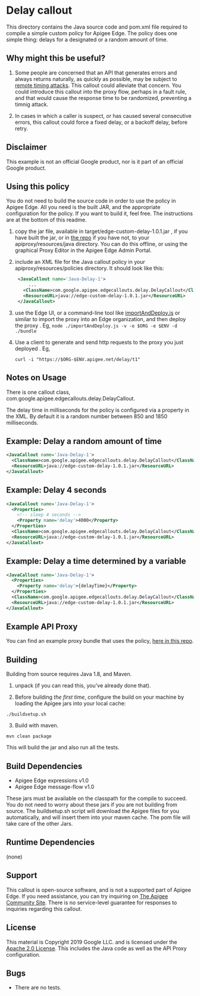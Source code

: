 # Delay callout

This directory contains the Java source code and pom.xml file
required to compile a simple custom policy for Apigee Edge. The
policy does one simple thing: delays for a designated or a random amount of time.

## Why might this be useful?

1. Some people are concerned that an API that generates errors and always
returns naturally, as quickly as possible, may be subject to [remote timing
attacks](https://en.wikipedia.org/wiki/Timing_attack). This callout could
alleviate that concern. You could introduce this callout into the proxy flow,
perhaps in a fault rule, and that would cause the response time to be
randomized, preventing a timnig attack.

2. In cases in which a caller is suspect, or has caused several consecutive errors,
this callout could force a fixed delay, or a backoff delay, before retry.

## Disclaimer

This example is not an official Google product, nor is it part of an
official Google product.


## Using this policy

You do not need to build the source code in order to use the policy
in Apigee Edge.  All you need is the built JAR, and the appropriate
configuration for the policy.  If you want to build it, feel free.
The instructions are at the bottom of this readme.


1. copy the jar file, available in  target/edge-custom-delay-1.0.1.jar , if you have built the jar, or in [the repo](bundle/apiproxy/resources/java/edge-custom-delay-1.0.1.jar) if you have not, to your apiproxy/resources/java directory. You can do this offline, or using the graphical Proxy Editor in the Apigee Edge Admin Portal.

2. include an XML file for the Java callout policy in your
   apiproxy/resources/policies directory. It should look
   like this:
   ```xml
    <JavaCallout name='Java-Delay-1'>
        ...
      <ClassName>com.google.apigee.edgecallouts.delay.DelayCallout</ClassName>
      <ResourceURL>java://edge-custom-delay-1.0.1.jar</ResourceURL>
    </JavaCallout>
   ```

3. use the Edge UI, or a command-line tool like [importAndDeploy.js](https://github.com/DinoChiesa/apigee-edge-js/blob/master/examples/importAndDeploy.js) or similar to
   import the proxy into an Edge organization, and then deploy the proxy .
   Eg,
   ```node ./importAndDeploy.js -v -o $ORG -e $ENV -d ./bundle```

4. Use a client to generate and send http requests to the proxy you just deployed . Eg,
   ```
   curl -i "https://$ORG-$ENV.apigee.net/delay/t1"
   ```


## Notes on Usage

There is one callout class, com.google.apigee.edgecallouts.delay.DelayCallout.

The delay time in milliseconds for the policy is configured via a property in the XML. By default it is a random number between 850 and 1850 milliseconds.

## Example: Delay a random amount of time

```xml
<JavaCallout name='Java-Delay-1'>
  <ClassName>com.google.apigee.edgecallouts.delay.DelayCallout</ClassName>
  <ResourceURL>java://edge-custom-delay-1.0.1.jar</ResourceURL>
</JavaCallout>
```

## Example: Delay 4 seconds

```xml
<JavaCallout name='Java-Delay-1'>
  <Properties>
    <!-- sleep 4 seconds -->
    <Property name='delay'>4000</Property>
  </Properties>
  <ClassName>com.google.apigee.edgecallouts.delay.DelayCallout</ClassName>
  <ResourceURL>java://edge-custom-delay-1.0.1.jar</ResourceURL>
</JavaCallout>
```

## Example: Delay a time determined by a variable

```xml
<JavaCallout name='Java-Delay-1'>
  <Properties>
    <Property name='delay'>{delayTime}</Property>
  </Properties>
  <ClassName>com.google.apigee.edgecallouts.delay.DelayCallout</ClassName>
  <ResourceURL>java://edge-custom-delay-1.0.1.jar</ResourceURL>
</JavaCallout>
```

## Example API Proxy

You can find an example proxy bundle that uses the policy, [here in
this repo](bundle/apiproxy).



## Building

Building from source requires Java 1.8, and Maven.

1. unpack (if you can read this, you've already done that).

2. Before building _the first time_, configure the build on your machine by loading the Apigee jars into your local cache:
  ```
  ./buildsetup.sh
  ```

3. Build with maven.
  ```
  mvn clean package
  ```
  This will build the jar and also run all the tests.



## Build Dependencies

- Apigee Edge expressions v1.0
- Apigee Edge message-flow v1.0

These jars must be available on the classpath for the compile to
succeed. You do not need to worry about these jars if you are not
building from source. The buildsetup.sh script will download the
Apigee files for you automatically, and will insert them into your
maven cache. The pom file will take care of the other Jars.

## Runtime Dependencies

(none)

## Support

This callout is open-source software, and is not a supported part of
Apigee Edge.  If you need assistance, you can try inquiring on [The
Apigee Community Site](https://community.apigee.com).  There is no
service-level guarantee for responses to inquiries regarding this
callout.

## License

This material is Copyright 2019
Google LLC.  and is licensed under the [Apache 2.0
License](LICENSE). This includes the Java code as well as the API
Proxy configuration.

## Bugs

* There are no tests.
